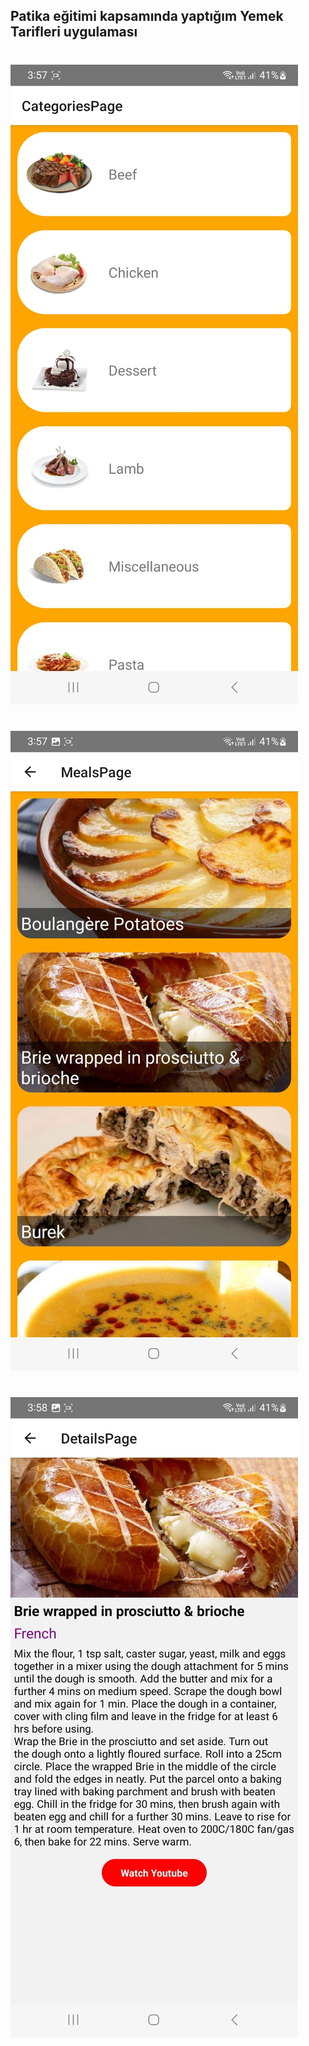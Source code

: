 ## Patika eğitimi kapsamında yaptığım Yemek Tarifleri uygulaması

#
![](src/assets/tarifka1.jpg)
#
![](src/assets/tarifka2.jpg)
#
![](src/assets/tarifka3.jpg)